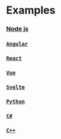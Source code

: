 # Examples

### [Node js](nodejs)

### [`Angular`](https://github.com/Codefend/core/tree/main/examples)

### [`React`](https://github.com/Codefend/core/tree/main/examples)

### [`Vue`](https://github.com/Codefend/core/tree/main/examples)

### [`Svelte`](https://github.com/Codefend/core/tree/main/examples)

### [`Python`](https://github.com/Codefend/core/tree/main/examples)

### [`C#`](https://github.com/Codefend/core/tree/main/examples)

### [`C++`](https://github.com/Codefend/core/tree/main/examples)
